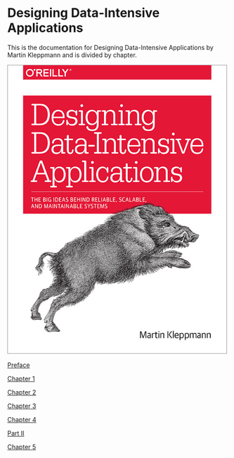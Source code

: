 
# Designing Data-Intensive Applications 
This is the documentation for Designing Data-Intensive Applications by Martin Kleppmann and is divided by chapter.

![](https://github.com/anelguel/designing-data-intensive-apps/blob/main/images/bookcover/bookcover.jpg)

[Preface](/Preface.md)

[Chapter 1](/Chapter1.md)

[Chapter 2](/Chapter2.md)

[Chapter 3](/Chapter3.md)

[Chapter 4](/Chapter4.md)

[Part II](/PartII.md)

[Chapter 5](/Chapter5.md)


